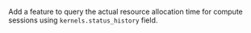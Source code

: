 Add a feature to query the actual resource allocation time for compute sessions using `kernels.status_history` field.
